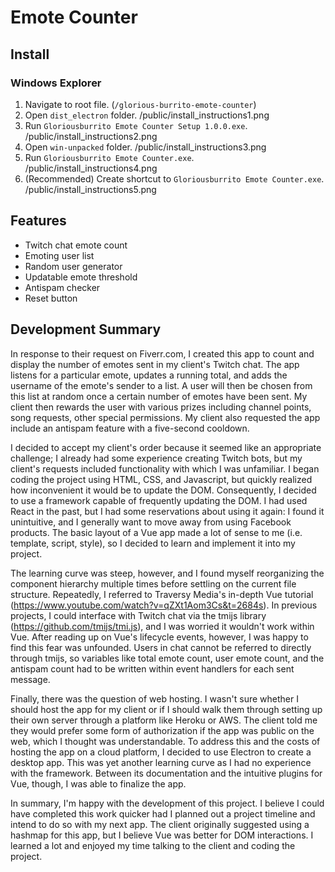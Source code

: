 # Emote Counter

## Install
### Windows Explorer
1. Navigate to root file. (`/glorious-burrito-emote-counter`)
2. Open `dist_electron` folder.
/public/install_instructions1.png
3. Run `Gloriousburrito Emote Counter Setup 1.0.0.exe`.
/public/install_instructions2.png
4. Open `win-unpacked` folder.
/public/install_instructions3.png
5. Run `Gloriousburrito Emote Counter.exe`.
/public/install_instructions4.png
6. (Recommended) Create shortcut to `Gloriousburrito Emote Counter.exe`.
/public/install_instructions5.png

## Features
- Twitch chat emote count
- Emoting user list
- Random user generator
- Updatable emote threshold
- Antispam checker
- Reset button

## Development Summary
In response to their request on Fiverr.com, I created this app to count and display the number of emotes sent in my client's Twitch chat. The app listens for a particular emote, updates a running total, and adds the username of the emote's sender to a list. A user will then be chosen from this list at random once a certain number of emotes have been sent. My client then rewards the user with various prizes including channel points, song requests, other special permissions. My client also requested the app include an antispam feature with a five-second cooldown.

I decided to accept my client's order because it seemed like an appropriate challenge; I already had some experience creating Twitch bots, but my client's requests included functionality with which I was unfamiliar. I began coding the project using HTML, CSS, and Javascript, but quickly realized how inconvenient it would be to update the DOM. Consequently, I decided to use a framework capable of frequently updating the DOM. I had used React in the past, but I had some reservations about using it again: I found it unintuitive, and I generally want to move away from using Facebook products. The basic layout of a Vue app made a lot of sense to me (i.e. template, script, style), so I decided to learn and implement it into my project.

The learning curve was steep, however, and I found myself reorganizing the component hierarchy multiple times before settling on the current file structure. Repeatedly, I referred to Traversy Media's in-depth Vue tutorial (https://www.youtube.com/watch?v=qZXt1Aom3Cs&t=2684s). In previous projects, I could interface with Twitch chat via the tmijs library (https://github.com/tmijs/tmi.js), and I was worried it wouldn't work within Vue. After reading up on Vue's lifecycle events, however, I was happy to find this fear was unfounded. Users in chat cannot be referred to directly through tmijs, so variables like total emote count, user emote count, and the antispam count had to be written within event handlers for each sent message.

Finally, there was the question of web hosting. I wasn't sure whether I should host the app for my client or if I should walk them through setting up their own server through a platform like Heroku or AWS. The client told me they would prefer some form of authorization if the app was public on the web, which I thought was understandable. To address this and the costs of hosting the app on a cloud platform, I decided to use Electron to create a desktop app. This was yet another learning curve as I had no experience with the framework. Between its documentation and the intuitive plugins for Vue, though, I was able to finalize the app.

In summary, I'm happy with the development of this project. I believe I could have completed this work quicker had I planned out a project timeline and intend to do so with my next app. The client originally suggested using a hashmap for this app, but I believe Vue was better for DOM interactions. I learned a lot and enjoyed my time talking to the client and coding the project.